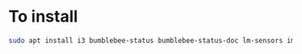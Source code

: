# To install

```sh
sudo apt install i3 bumblebee-status bumblebee-status-doc lm-sensors imagemagick pavucontrol ranger feh picom rofi dunst
```
